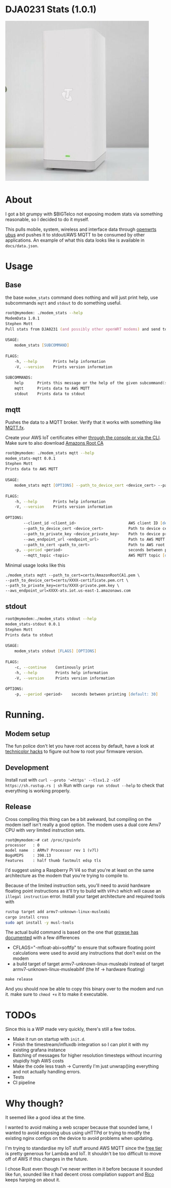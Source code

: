 # DJA0231 Stats (1.0.1)
![Image of Modem](docs/modem_image.jpg)

# About
I got a bit grumpy with $BIGTelco not exposing modem stats via something reasonable, so I decided to do it myself.

This pulls mobile, system, wireless and interface data through [openwrts ubus](https://openwrt.org/docs/techref/ubus) and pushes it to stdout/AWS MQTT to be consumed by other applications. An example of what this data looks like is available in ```docs/data.json```.

# Usage
## Base
the base ```modem_stats``` command does nothing and will just print help, use subcommands ```mqtt``` and ```stdout``` to do something useful.
```zsh
root@mymodem: ./modem_stats --help
ModemData 1.0.1
Stephen Mott
Pull stats from DJA0231 (and possibly other openWRT modems) and send to mqtt/stdout

USAGE:
    modem_stats [SUBCOMMAND]

FLAGS:
    -h, --help       Prints help information
    -V, --version    Prints version information

SUBCOMMANDS:
    help      Prints this message or the help of the given subcommand(s)
    mqtt      Prints data to AWS MQTT
    stdout    Prints data to stdout
```

## mqtt
Pushes the data to a MQTT broker. Verify that it works with something like [MQTT.fx](https://mqttfx.jensd.de/).

Create your AWS IoT certificates either [through the console or via the CLI](https://docs.aws.amazon.com/iot/latest/developerguide/device-certs-create.html). Make sure to also download [Amazons Root CA](https://www.amazontrust.com/repository/AmazonRootCA1.pem)
```zsh
root@mymodem: ./modem_stats mqtt --help
modem_stats-mqtt 0.0.1
Stephen Mott
Prints data to AWS MQTT

USAGE:
    modem_stats mqtt [OPTIONS] --path_to_device_cert <device_cert> --path_to_private_key <device_private_key> --aws_endpoint_url <endpoint_url> --path_to_cert <path_to_cert>

FLAGS:
    -h, --help       Prints help information
    -V, --version    Prints version information

OPTIONS:
        --client_id <client_id>                       AWS client ID [default: ModemMQTT]
        --path_to_device_cert <device_cert>           Path to device certificate [default: ]
        --path_to_private_key <device_private_key>    Path to device private key [default: ]
        --aws_endpoint_url <endpoint_url>             Path to AWS MQTT URL [default: ]
        --path_to_cert <path_to_cert>                 Path to AWS root CA [default: ]
    -p, --period <period>                             seconds between printing [default: 30]
        --mqtt_topic <topic>                          AWS MQTT topic [default: /private/modem/]
```

Minimal usage looks like this
```
./modem_stats mqtt --path_to_cert=certs/AmazonRootCA1.pem \
--path_to_device_cert=certs/XXXX-certificate.pem.crt \
--path_to_private_key=certs/XXXX-private.pem.key \
--aws_endpoint_url=XXXX-ats.iot.us-east-1.amazonaws.com
```

## stdout
```zsh
root@mymodem:./modem_stats stdout --help
modem_stats-stdout 0.0.1
Stephen Mott
Prints data to stdout

USAGE:
    modem_stats stdout [FLAGS] [OPTIONS]

FLAGS:
    -c, --continue    Continously print
    -h, --help        Prints help information
    -V, --version     Prints version information

OPTIONS:
    -p, --period <period>    seconds between printing [default: 30]
```

# Running.
## Modem setup
The fun police don't let you have root access by default, have a look at [technicolor hacks](https://hack-technicolor.readthedocs.io/en/stable/) to figure out how to root your firmware version.


## Development
Install rust with
```curl --proto '=https' --tlsv1.2 -sSf https://sh.rustup.rs | sh```
Run with 
```cargo run stdout --help``` to check that everything is working properly.

## Release
Cross compiling this thing can be a bit awkward, but compiling on the modem iself isn't really a good option. The modem uses a dual core Amv7 CPU with *very* limited instruction sets.
```
root@mymodem:~# cat /proc/cpuinfo 
processor	: 0
model name	: ARMv7 Processor rev 1 (v7l)
BogoMIPS	: 398.13
Features	: half thumb fastmult edsp tls 
```

I'd suggest using a Raspberry Pi V4 so that you're at least on the same architecture as the modem that you're trying to compile to.

Because of the limited instruction sets, you'll need to avoid hardware floating point instructions as it'll try to build with ```VFPv3``` which will cause an ```illegal instruction``` error.
Install your target architecture and required tools with
```zsh
rustup target add armv7-unknown-linux-musleabi
cargo install cross
sudo apt install -y musl-tools
```

The actual build command is based on the one that [growse has documented](https://www.growse.com/2020/04/26/adventures-in-rust-and-cross-compilation-for-the-raspberry-pi.html) with a few differences
* CFLAGS="-mfloat-abi=softfp" to ensure that software floating point calculations were used to avoid any instructions that don't exist on the modem
* a build target of target armv7-unknown-linux-musleabi instead of target armv7-unknown-linux-musleabihf (the hf -> hardware floating)
```
make release
```
And you should now be able to copy this binary over to the modem and run it. make sure to ```chmod +x``` it to make it executable.



# TODOs
Since this is a WIP made very quickly, there's still a few todos.

* Make it run on startup with ```init.d```.
* Finish the timestream/influxdb integration so I can plot it with my existing grafana instance
* Batching of messages for higher resolution timesteps without incurring stupidly high AWS costs
* Make the code less trash -> Currently I'm just unwrap()ing everything and not actually handling errors.
* Tests
* CI pipeline

# Why though?
It seemed like a good idea at the time.


I wanted to avoid making a web scraper because that sounded lame, I wanted to avoid exposing ubus using uHTTPd or trying to modify the existing nginx configs on the device to avoid problems when updating.

I'm trying to standardise my IoT stuff around AWS MQTT since the [free tier](https://aws.amazon.com/free/) is pretty generous for Lambda and IoT. It shouldn't be too difficult to move off of AWS if this changes in the future.

I chose Rust even though I've never written in it before because it sounded like fun, sounded like it had decent cross compilation support and [Rico](https://twitter.com/ricobeti?lang=en) keeps harping on about it.

